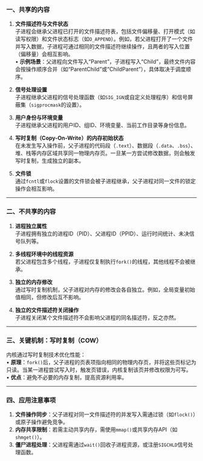 
### **一、共享的内容**
1. **文件描述符与文件状态**  
   子进程会继承父进程已打开的文件描述符表，包括文件偏移量、打开模式（如读写权限）和文件状态标志（如`O_APPEND`）。例如，若父进程打开了一个文件并写入数据，子进程可通过相同的文件描述符继续操作，且两者的写入位置（偏移量）会相互影响。  
   • **示例场景**：父进程向文件写入“Parent”，子进程写入“Child”，最终文件内容会按操作顺序合并（如“ParentChild”或“ChildParent”），具体取决于调度顺序。

2. **信号处理设置**  
   子进程继承父进程的信号处理函数（如`SIG_IGN`或自定义处理程序）和信号屏蔽集（`sigprocmask`的设置）。

3. **用户身份与环境变量**  
   子进程继承父进程的用户ID、组ID、环境变量、当前工作目录等身份信息。

4. **写时复制（Copy-On-Write）的内存初始状态**  
   在未发生写入操作前，父子进程的代码段（`.text`）、数据段（`.data`、`.bss`）、堆、栈等内存区域共享同一物理内存页。一旦某一方尝试修改数据，则会触发写时复制，生成独立的副本。

5. **文件锁**  
   通过`fcntl`或`flock`设置的文件锁会被子进程继承，父子进程对同一文件的锁定操作会相互影响。

---

### **二、不共享的内容**
1. **进程独立属性**  
   子进程拥有独立的进程ID（PID）、父进程ID（PPID）、运行时间统计、未决信号队列等。

2. **多线程环境中的线程资源**  
   若父进程包含多个线程，子进程仅复制执行`fork()`的线程，其他线程不会被继承。

3. **独立的内存修改**  
   通过写时复制机制，父子进程对内存的修改会各自独立。例如，全局变量初始值相同，但修改后互不影响。

4. **独立的文件描述符关闭操作**  
   子进程关闭某个文件描述符不会影响父进程的同名描述符，反之亦然。

---

### **三、关键机制：写时复制（COW）**  
内核通过写时复制技术优化性能：  
• **原理**：`fork()`后，父子进程的页表项指向相同的物理内存页，并将这些页标记为只读。当某一进程尝试写入时，触发页错误，内核复制该页并修改权限为可写。  
• **优点**：避免不必要的内存复制，提高资源利用率。

---

### **四、应用注意事项**  
1. **文件操作同步**：父子进程对同一文件描述符的并发写入需通过锁（如`flock()`）或原子操作避免竞争。  
2. **内存共享限制**：若需主动共享内存，需使用`mmap()`或共享内存API（如`shmget()`）。  
3. **僵尸进程处理**：父进程需通过`wait()`回收子进程资源，或注册`SIGCHLD`信号处理函数。